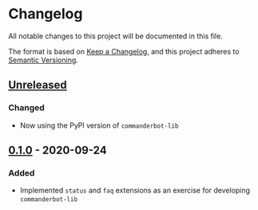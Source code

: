 # Changelog

All notable changes to this project will be documented in this file.

The format is based on [Keep a Changelog](https://keepachangelog.com/en/1.0.0/), and this project adheres to [Semantic Versioning](https://semver.org/spec/v2.0.0.html).

## [Unreleased]

### Changed

- Now using the PyPI version of `commanderbot-lib`

## [0.1.0] - 2020-09-24

### Added

- Implemented `status` and `faq` extensions as an exercise for developing `commanderbot-lib`

[unreleased]: https://github.com/CommanderBot-Dev/commanderbot-ext/compare/v0.1.0...HEAD
[0.1.0]: https://github.com/CommanderBot-Dev/commanderbot-ext/releases/tag/v0.1.0
